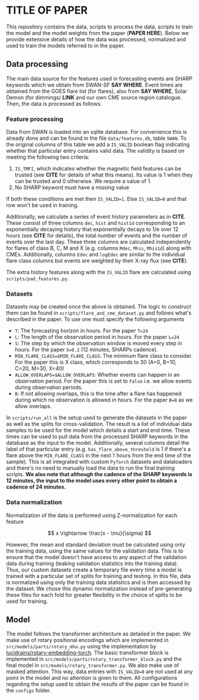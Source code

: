 # TITLE OF PAPER

This repository contains the data, scripts to process the data, scripts to train the model and the model weights from the paper (**PAPER HERE**). Below we provide extensive details of how the data was processed, normalized and used to train the models referred to in the paper.

## Data processing

The main data source for the features used in forecasting events are SHARP keywords which we obtain from SWAN-SF **SAY WHERE**. Event times are obtained from the GOES flare list (for flares), also from **SAY WHERE**, Solar Demon (for dimmings) **LINK** and our own CME source region catalogue. Then, the data is processed as follows.

### Feature processing

Data from SWAN is loaded into an sqlite database. For convenience this is already done and can be found in the file `data/features.db`, table `SWAN`. To the original columns of this table we add a `IS_VALID` boolean flag indicating whether that particular entry contains valid data. The validity is based on meeting the following two criteria:

1. `IS_TMFI`, which indicates whether the magnetic field features can be trusted (see **CITE** for details of what this means). Its value is 1 when they can be trusted and 0 otherwise. We require a value of 1.
2. No SHARP keyword must have a missing value

If both these conditions are met then `IS_VALID=1`. Else `IS_VALID=0` and that row won't be used in training.

Additionally, we calculate a series of event history parameters as in **CITE**. These consist of three columns `dec`, `hist` and `hist1d` corresponding to an exponentially decaying history that exponentially decays to 1/e over 12 hours (see **CITE** for details), the total number of events and the number of events over the last day. These three columns are calculated independently for flares of class B, C, M and X (e.g. columns `Mdec`, `Mhis`, `Mhis1d`) along with CMEs. Additionally, columns `Edec` and `logEdec` are similar to the individual flare class columns but events are weighted by their X-ray flux (see **CITE**).

The extra history features along with the `IS_VALID` flare are calculated using `scripts/pad_features.py`.

### Datasets

Datasets may be created once the above is obtained. The logic to construct them can be found in `scripts/flare_and_cme_dataset.py` and follows what's described in the paper. To use one must specify the following arguments

- `T`: The forecasting horizon in hours. For the paper `T=24`
- `L`: The length of the observation period in hours. For the paper `L=24`
- `S`: The step by which the observation window is moved every step in hours. For the paper `S=0.2` (12 minutes, SHARPs cadence).
- `MIN_FLARE_CLASS=$MIN_FLARE_CLASS`: The minimum flare class to consider. For the paper this is X class, which corresponds to 30 (A=0, B=10, C=20, M=30, X=40)
- `ALLOW_OVERLAPS=$ALLOW_OVERLAPS`: Whether events can happen in an observation period. For the paper this is set to `False` i.e. we allow events during observation periods.
- `B`: If not allowing overlaps, this is the time after a flare has happened during which no observation is allowed in hours. For the paper `B=0` as we allow overlaps.

In `scripts/run_all` is the setup used to generate the datasets in the paper as well as the splits for cross-validation. The result is a list of individual data samples to be used for the model which details a start and end time. These times can be used to pull data from the processed SHARP keywords in the database as the input to the model. Additionally, several columns detail the label of that particular entry (e.g. `has_flare_above_threshold` is 1 if there's a flare above the `MIN_FLARE_CLASS` in the next `T` hours from the end time of the sample). This is all integrated with custom `PyTorch` datasets and dataloaders and there's no need to manually load the data to run the final training scripts. **We also note that although the cadence of the SHARP keywords is 12 minutes, the input to the model uses every other point to obtain a cadence of 24 minutes.**

### Data normalization

Normalization of the data is performed using Z-normalization for each feature

$$
  x \rightarrow \frac{x - \mu}{\sigma}
$$

However, the mean and standard deviation must be calculated using only the training data, using the same values for the validation data. This is to ensure that the model doesn't have access to any aspect of the validation data during training (leaking validation statistics into the training data). Thus, our custom datasets create a temporary file every time a model is trained with a particular set of splits for training and testing. In this file, data is normalized using only the training data statistics and is then accessed by the dataset. We chose this dynamic normalization instead of pre-generating these files for each fold for greater flexibility in the choice of splits to be used for training.

## Model

The model follows the transformer architecture as detailed in the paper. We make use of rotary positional encodings which are implemented in `src/models/parts/rotary_mha.py` using the implementation by [lucidrains/rotary-embedding-torch](https://github.com/lucidrains/rotary-embedding-torch). The basic transformer block is implemented in `src/models/parts/rotary_transformer_block.py` and the final model in `src/models/rotary_transformer.py`. We also make use of masked attention. This way, data entries with `IS_VALID=0` are not used at any point in the model and no attention is given to them. All configurations regarding the setup used to obtain the results of the paper can be found in the `configs` folder.
